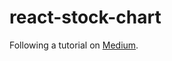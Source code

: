 # react-stock-chart
Following a tutorial on [Medium](https://medium.com/how-to-react/create-a-stock-chart-in-react-js-677be5f2f356).
